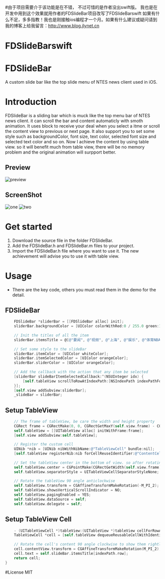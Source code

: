 #由于项目需要介于该功能是在不错， 不过可惜的是作者没出swift版。 我也是在开发中用到这个效果就用作者的FDSlideBar项目改写了FDSlideBarswift
如果有什么不足，多多指教！我也是刚接触ios编程才一个月。如果有什么建议或疑问请到我的博客上给我留言：http://www.blog.jlynet.cn

# FDSlideBarswift
# FDSlideBar
A custom slide bar like the top slide menu of NTES news client used in iOS.

# Introduction

FDSlideBar is a sliding bar which is muck like the top menu bar of NTES news client. it can scroll the bar and content automaticly with smoth animation. It uses block to receive your deal when you select a itme or scroll the content view to previous or next page. It also support you to set some style such as backgroundColor, font size, text color, selected font size and selected text color and so on. Now I achieve the content by using table view. so it will benefit much from table view, there will be no memory problem and the original animation will surpport better.

## Preview

![preview](http://7xiamc.com1.z0.glb.clouddn.com/效果.gif)

## ScreenShot

![one](http://7xiamc.com1.z0.glb.clouddn.com/one.png)
![two](http://7xiamc.com1.z0.glb.clouddn.com/two.png)

# Get started

1. Download the source file in the folder FDSlideBar.
2. Add the FDSlideBar.h and FDSlideBar.m files to your project.
3. Import the FDSlideBar.h file where you want to use it. The new achievement will advise you to use it with table view.

# Usage

- There are the key code, others you must read them in the demo for the detail.

## FDSlideBar

```Objective-C
    FDSlideBar *sliderBar = [[FDSlideBar alloc] init];
    sliderBar.backgroundColor = [UIColor colorWithRed:0 / 255.0 green:128 / 255.0 blue:128 / 255.0 alpha:1.0];
    
    // Init the titles of all the item
    sliderBar.itemsTitle = @[@"要闻", @"视频", @"上海", @"娱乐", @"体育NBA", @"财经", @"科技", @"社会", @"军事", @"时尚", @"汽车", @"游戏", @"图片", @"股票"];
    
    // Set some style to the slideBar
    sliderBar.itemColor = [UIColor whiteColor];
    sliderBar.itemSelectedColor = [UIColor orangeColor];
    sliderBar.sliderColor = [UIColor orangeColor];
    
    // Add the callback with the action that any item be selected
    [sliderBar slideBarItemSelectedCallback:^(NSUInteger idx) {
        [self.tableView scrollToRowAtIndexPath:[NSIndexPath indexPathForRow:idx inSection:0] atScrollPosition:UITableViewScrollPositionTop animated:NO];
    }];
    [self.view addSubview:sliderBar];
    _slideBar = sliderBar;
```
## Setup TableView

```Objective-C
    // The frame of tableView, be care the width and height property
    CGRect frame = CGRectMake(0, 0, CGRectGetMaxY(self.view.frame) - CGRectGetMaxY(self.slideBar.frame), CGRectGetWidth(self.view.frame));
    self.tableView = [[UITableView alloc] initWithFrame:frame];
    [self.view addSubview:self.tableView];
    
    // Register the custom cell
    UINib *nib = [UINib nibWithNibName:@"TableViewCell" bundle:nil];
    [self.tableView registerNib:nib forCellReuseIdentifier:@"ContentCell"];
    
    // Set the tableView center in the bottom of view. so after rotating, it shows rightly
    self.tableView.center = CGPointMake(CGRectGetWidth(self.view.frame) * 0.5, CGRectGetHeight(self.view.frame) * 0.5 + CGRectGetMaxY(self.slideBar.frame) * 0.5);
    self.tableView.separatorStyle = UITableViewCellSeparatorStyleNone;
    
    // Rotate the tableView 90 angle anticlockwise
    self.tableView.transform = CGAffineTransformMakeRotation(-M_PI_2);
    self.tableView.showsVerticalScrollIndicator = NO;
    self.tableView.pagingEnabled = YES;
    self.tableView.dataSource = self;
    self.tableView.delegate = self;
```

## Setup TableView Cell

```Objective-C
    - (UITableViewCell *)tableView:(UITableView *)tableView cellForRowAtIndexPath:(NSIndexPath *)indexPath {
    TableViewCell *cell = [self.tableView dequeueReusableCellWithIdentifier:@"ContentCell"];
    
    // Rotate the cell's content 90 angle clockwise to show them rightly
    cell.contentView.transform = CGAffineTransformMakeRotation(M_PI_2);
    cell.text = self.slideBar.itemsTitle[indexPath.row];
    return cell;
}
```

#License
  MIT
